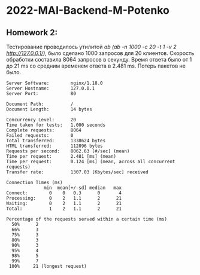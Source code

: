 # 2022-MAI-Backend-M-Potenko


Homework 2:
------

Тестирование проводилось утилитой *ab (ab -n 1000 -c 20 -t 1 -v 2 http://127.0.0.1/)*, было сделано 1000 запросов для 20 клиентов. 
Скорость обработки составила 8064 запросов в секунду. Время ответа было от 1 до 21 ms со средним временем ответа в 2.481 ms.
Потерь пакетов не было.

```
Server Software:        nginx/1.18.0
Server Hostname:        127.0.0.1
Server Port:            80

Document Path:          /
Document Length:        14 bytes

Concurrency Level:      20
Time taken for tests:   1.000 seconds
Complete requests:      8064
Failed requests:        0
Total transferred:      1338624 bytes
HTML transferred:       112896 bytes
Requests per second:    8062.63 [#/sec] (mean)
Time per request:       2.481 [ms] (mean)
Time per request:       0.124 [ms] (mean, across all concurrent requests)
Transfer rate:          1307.03 [Kbytes/sec] received

Connection Times (ms)
              min  mean[+/-sd] median   max
Connect:        0    0   0.3      0       4
Processing:     0    2   1.1      2      21
Waiting:        0    2   1.1      2      21
Total:          1    2   1.1      2      21

Percentage of the requests served within a certain time (ms)
  50%      2
  66%      3
  75%      3
  80%      3
  90%      3
  95%      4
  98%      5
  99%      7
 100%     21 (longest request)

```